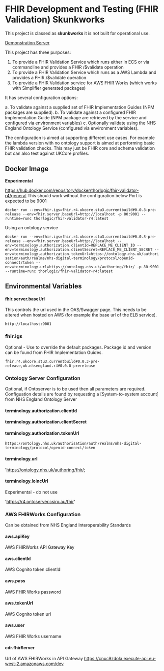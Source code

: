 # FHIR Development and Testing (FHIR Validation) Skunkworks

This project is classed as **skunkworks** it is not built for operational use.

[Demonstration Server](http://lb-fhir-validator-924628614.eu-west-2.elb.amazonaws.com/)

This project has three purposes: 

1. To provide a FHIR Validation Service which runs either in ECS or via commandline and provides a FHIR /$validate operation 
2. To provide a FHIR Validation Service which runs as a AWS Lambda and provides a FHIR /$validate operation
3. To provide a FHIR Validation service for AWS FHIR Works (which works with Simplifier generated packages)

It has several configuration options: 

a. To validate against a supplied set of FHIR Implementation Guides (NPM packages are supplied).
b. To validate against a configured FHIR Implementation Guide (NPM package are retrieved by the service and configured via environment variables)
c. Optionally validate using the NHS England Ontology Service (configured via environment variables).

The configuration is aimed at supporting different use cases. For example the lambda version with no ontology support is aimed at performing basic FHIR validation checks. This may just be FHIR core and schema validation but can also test against UKCore profiles.


## Docker Image 

**Experimental** 

https://hub.docker.com/repository/docker/thorlogic/fhir-validator-r4/general
This should work without the configuration below
Port is expected to be 9001

`docker run --env=fhir.igs=fhir.r4.ukcore.stu3.currentbuild#0.0.8-pre-release --env=fhir.server.baseUrl=http://localhost -p 80:9001 --runtime=runc thorlogic/fhir-validator-r4:latest`

Using an ontology service 

`docker run --env=fhir.igs=fhir.r4.ukcore.stu3.currentbuild#0.0.8-pre-release --env=fhir.server.baseUrl=http://localhost --env=terminology.authorization.clientId=REPLACE_ME_CLIENT_ID --env=terminology.authorization.clientSecret=REPLACE_ME_CLIENT_SECRET --env=terminology.authorization.tokenUrl=https://ontology.nhs.uk/authorisation/auth/realms/nhs-digital-terminology/protocol/openid-connect/token --env=terminology.url=https://ontology.nhs.uk/authoring/fhir/ -p 80:9001 --runtime=runc thorlogic/fhir-validator-r4:latest`



## Environmental Variables


#### fhir.server.baseUrl

This controls the url used in the OAS/Swagger page. This needs to be altered when hosted on AWS (for example the base url of the ELB service).

`http://localhost:9001`

### fhir.igs

Optional - Use to override the default packages. Package id and version can be found from FHIR Implementation Guides.

`fhir.r4.ukcore.stu3.currentbuild#0.0.3-pre-release,uk.nhsengland.r4#0.0.0-prerelease`

### Ontology Server Configuration 

Optional, if Ontoserver is to be used then all parameters are required. 
Configuation details are found by requesting a [System-to-system account] from NHS England Ontology Server 

#### terminology.authorization.clientId

#### terminology.authorization.clientSecret

#### terminology.authorization.tokenUrl

`https://ontology.nhs.uk/authorisation/auth/realms/nhs-digital-terminology/protocol/openid-connect/token`

#### terminology.url

'https://ontology.nhs.uk/authoring/fhir/;

#### terminology.loincUrl

Experimental - do not use

'https://r4.ontoserver.csiro.au/fhir'

### AWS FHIRWorks Configuration

Can be obtained from NHS England Interoperability Standards

#### aws.apiKey

AWS FHIRWorks API Gateway Key 

#### aws.clientId

AWS Cognito token clientId

#### aws.pass

AWS FHIR Works password 

#### aws.tokenUrl

AWS Cognito token url

#### aws.user

AWS FHIR Works username

#### cdr.fhirServer

Url of AWS FHIRWorks in API Gateway
https://cnuc9zdola.execute-api.eu-west-2.amazonaws.com/dev




